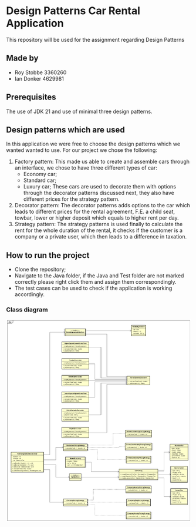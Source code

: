 # Design Patterns Car Rental Application
This repository will be used for the assignment regarding Design Patterns
## Made by
- Roy Stobbe 3360260
- Ian Donker 4629981
## Prerequisites
The use of JDK 21 and use of minimal three design patterns.
## Design patterns which are used
In this application we were free to choose the design patterns which we wanted wanted to use. For our project we chose the following:
1. Factory pattern:
    This made us able to create and assemble cars through an interface, we chose to have three different types of car:
    - Economy car;
    - Standard car;
    - Luxury car;
    These cars are used to decorate them with options through the decorator patterns discussed next, they also have different prices for the strategy pattern.
2. Decorator pattern:
    The decorator patterns adds options to the car which leads to different prices for the rental agreement, F.E. a child seat, towbar, lower or higher deposit which equals to higher rent per day.
3. Strategy pattern:
    The strategy patterns is used finally to calculate the rent for the whole duration of the rental, it checks if the customer is a company or a private user, which then leads to a difference in taxation.
## How to run the project
- Clone the repository;
- Navigate to the Java folder, if the Java and Test folder are not marked correctly please right click them and assign them correspondingly.
- The test cases can be used to check if the application is working accordingly.
### Class diagram
![ClassDiagram](ClassDiagram.png)
